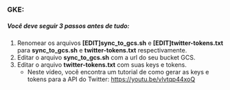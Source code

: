 ### GKE: 

##### Você deve seguir 3 passos antes de tudo:

1. Renomear os arquivos **[EDIT]sync_to_gcs.sh** e **[EDIT]twitter-tokens.txt** para **sync_to_gcs.sh** e **twitter-tokens.txt** respectivamente.
2. Editar o arquivo **sync_to_gcs.sh** com a url do seu bucket GCS.
3. Editar o arquivo **twitter-tokens.txt** com suas keys e tokens.
    - Neste vídeo, você encontra um tutorial de como gerar as keys e tokens para a API do Twitter: https://youtu.be/vlvtqp44xoQ